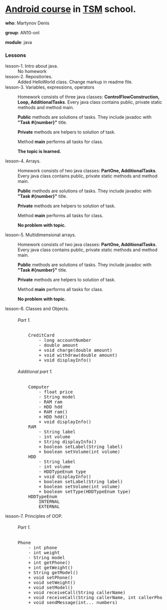 # [Android course](https://teachmeskills.ru/courses/android-razrabotka-online) in [TSM](https://teachmeskills.ru) school.

**who**: Martynov Denis

**group**: AN10-onl

**module**: java

### Lessons

<dl>
    <dt>lesson-1. Intro about java.</dt>
    <dd>No homework</dd>
    <dt>lesson-2. Repositories.</dt>
    <dd>Added HelloWorld class. Change markup in readme file.</dd>
    <dt>lesson-3. Variables, expressions, operators</dt>
    <dd>
        <p>Homework consists of three java classes: <b>ControlFlowConstruction, Loop, AdditionalTasks</b>. 
        Every java class contains public, private static methods and method main.</p>
        <p><b>Public</b> methods are solutions of tasks. They include javadoc with <b>"Task #{number}"</b> title.</p>
        <p><b>Private</b> methods are helpers to solution of task.</p>
        <p>Method <b>main</b> performs all tasks for class.</p>
        <p><b>The topic is learned.</b></p>
    </dd>
    <dt>lesson-4. Arrays.</dt>
    <dd>
        <p>Homework consists of two java classes: <b>PartOne, AdditionalTasks</b>. 
        Every java class contains public, private static methods and method main.</p>
        <p><b>Public</b> methods are solutions of tasks. They include javadoc with <b>"Task #{number}"</b> title.</p>
        <p><b>Private</b> methods are helpers to solution of task.</p>
        <p>Method <b>main</b> performs all tasks for class.</p>
        <p><b>No problem with topic.</b></p>
    </dd>
    <dt>lesson-5. Multidimensional arrays.</dt>
    <dd>
        <p>Homework consists of two java classes: <b>PartOne, AdditionalTasks</b>. 
        Every java class contains public, private static methods and method main.</p>
        <p><b>Public</b> methods are solutions of tasks. They include javadoc with <b>"Task #{number}"</b> title.</p>
        <p><b>Private</b> methods are helpers to solution of task.</p>
        <p>Method <b>main</b> performs all tasks for class.</p>
        <p><b>No problem with topic.</b></p>
    </dd>
    <dt>lesson-6. Classes and Objects.</dt>
    <dd>
        <h6>Part 1.</h6>
<pre>
    CreditCard
        - long accountNumber
        - double amount
        + void charge(double amount) 
        + void withdraw(double amount)
        + void displayInfo()
</pre>
        </dd>
    <dd>
        <h6>Additional part 1.</h6>
<pre>
    Computer
        - float price
        - String model
        - RAM ram
        - HDD hdd
        + RAM ram()
        + HDD hdd()
        + void displayInfo()
    RAM
        - String label
        - int volume
        + String displayInfo()
        + boolean setLabel(String label)
        + boolean setVolume(int volume)
    HDD
        - String label
        - int volume
        - HDDTypeEnum type
        + void displayInfo()
        + boolean setLabel(String label)
        + boolean setVolume(int volume)
        + boolean setType(HDDTypeEnum type)
    HDDTypeEnum
        INTERNAL
        EXTERNAL
</pre>
    </dd>
<dt>lesson-7. Principles of OOP.</dt>
    <dd>
        <h6>Part 1.</h6>
<pre>
Phone
    - int phone
    - int weight
    - String model
    + int getPhone() 
    + int getWeight() 
    + String getModel() 
    + void setPhone() 
    + void setWeight() 
    + void setModel() 
    + void receiveCall(String callerName)
    + void receiveCall(String callerName, int callerPhoneNumber)
    + void sendMessage(int... numbers)
</pre>
        </dd>
</dl>
